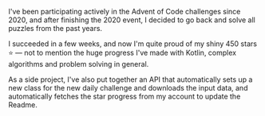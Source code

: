 I've been participating actively in the Advent of Code challenges since 2020, and after finishing the 2020 event, I
decided to go back and solve all puzzles from the past years.

I succeeded in a few weeks, and now I'm quite proud of my shiny 450 stars ⭐ — not to mention the huge progress I've made
with Kotlin, complex algorithms and problem solving in general.

As a side project, I've also put together an API that automatically sets up a new class for the new daily challenge and
downloads the input data, and automatically fetches the star progress from my account to update the Readme.
